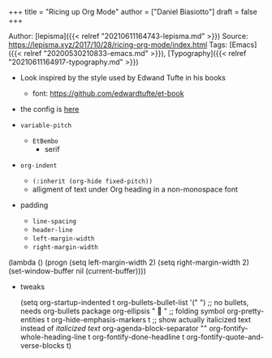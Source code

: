 +++
title = "Ricing up Org Mode"
author = ["Daniel Biasiotto"]
draft = false
+++

Author: [lepisma]({{< relref "20210611164743-lepisma.md" >}})
Source: <https://lepisma.xyz/2017/10/28/ricing-org-mode/index.html>
Tags: [Emacs]({{< relref "20200530210833-emacs.md" >}}), [Typography]({{< relref "20210611164917-typography.md" >}})

-   Look inspired by the style used by Edwand Tufte in his books
    -   font: <https://github.com/edwardtufte/et-book>

-   the config is [here](https://github.com/lepisma/rogue/blob/75ab1c3422b409f41daa4c003b931e869eed0914/config.el#L205)

-   `variable-pitch`
    -   `EtBembo`
        -   serif

-   `org-indent`
    -   `(:inherit (org-hide fixed-pitch))`
    -   alligment of text under Org heading in a non-monospace font

-   padding
    -   `line-spacing`
    -   `header-line`
    -   `left-margin-width`
    -   `right-margin-width`

<div class="code">

(lambda () (progn
  (setq left-margin-width 2)
  (setq right-margin-width 2)
  (set-window-buffer nil (current-buffer))))

</div>

-   tweaks

    <div class="code">

    (setq org-startup-indented t
        org-bullets-bullet-list '(" ") ;; no bullets, needs org-bullets package
        org-ellipsis "  " ;; folding symbol
        org-pretty-entities t
        org-hide-emphasis-markers t
        ;; show actually italicized text instead of _italicized text_
        org-agenda-block-separator ""
        org-fontify-whole-heading-line t
        org-fontify-done-headline t
        org-fontify-quote-and-verse-blocks t)

    </div>
